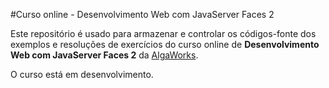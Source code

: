 #Curso online - Desenvolvimento Web com JavaServer Faces 2

Este repositório é usado para armazenar e controlar os códigos-fonte dos exemplos e resoluções de exercícios
do curso online de **Desenvolvimento Web com JavaServer Faces 2** da [AlgaWorks](http://www.algaworks.com).

O curso está em desenvolvimento.